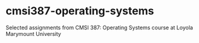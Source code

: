 # cmsi387-operating-systems
Selected assignments from CMSI 387: Operating Systems course at Loyola Marymount University
